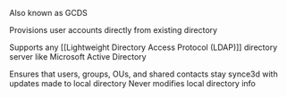 Also known as GCDS

Provisions user accounts directly from existing directory

Supports any [[Lightweight Directory Access Protocol (LDAP)]] directory server like Microsoft Active Directory

Ensures that users, groups, OUs, and shared contacts stay synce3d with updates made to local directory
Never modifies local directory info
